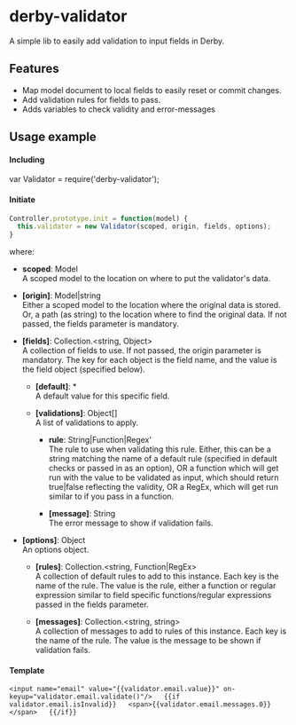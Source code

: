 # derby-validator
A simple lib to easily add validation to input fields in Derby.

## Features
- Map model document to local fields to easily reset or commit changes.
- Add validation rules for fields to pass.
- Adds variables to check validity and error-messages

## Usage example

#### Including
var Validator = require('derby-validator');

#### Initiate
```javascript
Controller.prototype.init = function(model) {  
  this.validator = new Validator(scoped, origin, fields, options);  
}
```

where:

- **scoped**: Model  
  A scoped model to the location on where to put the validator's data.

- **[origin]**: Model|string  
  Either a scoped model to the location where the original data is stored. Or, a path (as string) to the location where to find the original data. If not passed, the fields parameter is mandatory.

- **[fields]**: Collection.<string, Object>  
  A collection of fields to use. If not passed, the origin parameter is mandatory. The key for each object is the field name, and the value is the field object (specified below).

  - **[default]**: *  
    A default value for this specific field.

  - **[validations]**: Object[]  
    A list of validations to apply.

    - **rule**: String|Function|Regex'  
      The rule to use when validating this rule. Either, this can be a string matching the name of a default rule (specified in default checks or passed in as an option), OR a function which will get run with the value to be validated as input, which should return true|false reflecting the validity, OR a RegEx, which will get run similar to if you pass in a function.

    - **[message]**: String  
      The error message to show if validation fails.

- **[options]**: Object  
  An options object.

  - **[rules]**: Collection.<string, Function|RegEx>  
    A collection of default rules to add to this instance. Each key is the name of the rule. The value is the rule, either a function or regular expression similar to field specific functions/regular expressions passed in the fields parameter.

  - **[messages]**: Collection.<string, string>  
    A collection of messages to add to rules of this instance. Each key is the name of the rule. The value is the message to be shown if validation fails.


#### Template
`<input name="email" value="{{validator.email.value}}" on-keyup="validator.email.validate()"/>  
{{if validator.email.isInvalid}}  
    <span>{{validator.email.messages.0}}</span>  
{{/if}}`
